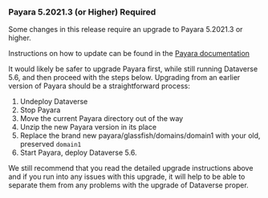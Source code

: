 ### Payara 5.2021.3 (or Higher) Required

Some changes in this release require an upgrade to Payara 5.2021.3 or higher.

Instructions on how to update can be found in the
[Payara documentation](https://docs.payara.fish/community/docs/5.2021.3/documentation/user-guides/upgrade-payara.html)

It would likely be safer to upgrade Payara first, while still running Dataverse 5.6, and then proceed with the steps
below. Upgrading from an earlier version of Payara should be a straightforward process: 

1. Undeploy Dataverse
2. Stop Payara
3. Move the current Payara directory out of the way
4. Unzip the new Payara version in its place
5. Replace the brand new payara/glassfish/domains/domain1 with your old, preserved `domain1`
6. Start Payara, deploy Dataverse 5.6.
   
We still recommend that you read the detailed upgrade instructions above and if you run into any issues with this
upgrade, it will help to be able to separate them from any problems with the upgrade of Dataverse proper.
